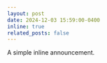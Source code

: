 ```yaml
---
layout: post
date: 2024-12-03 15:59:00-0400
inline: true
related_posts: false
---
```


A simple inline announcement.
